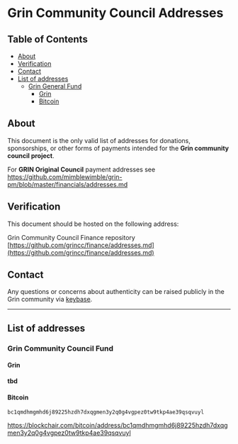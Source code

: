 # Grin Community Council Addresses <!-- omit in toc -->

## Table of Contents <!-- omit in toc --> 
- [About](#about)
- [Verification](#verification)
- [Contact](#contact)
- [List of addresses](#list-of-addresses)
  - [Grin General Fund](#grin-general-fund)
    - [Grin](#grin)
    - [Bitcoin](#bitcoin)

## About
This document is the only valid list of addresses for donations, sponsorships, or other forms of payments intended for the **Grin community council project**.

For **GRIN Original Council** payment addresses see https://github.com/mimblewimble/grin-pm/blob/master/financials/addresses.md 

## Verification
This document should be hosted on the following address:

Grin Community Council Finance repository [https://github.com/grincc/finance/addresses.md](https://github.com/grincc/finance/addresses.md)

## Contact
Any questions or concerns about authenticity can be raised publicly in the Grin community via [keybase](https://keybase.io/team/grincoin).

---

## List of addresses

### Grin Community Council Fund

#### Grin

**tbd**

#### Bitcoin

`bc1qmdhmgmhd6j89225hzdh7dxqgmen3y2q0g4vgpez0tw9tkp4ae39qsqvuyl`

https://blockchair.com/bitcoin/address/bc1qmdhmgmhd6j89225hzdh7dxqgmen3y2q0g4vgpez0tw9tkp4ae39qsqvuyl
